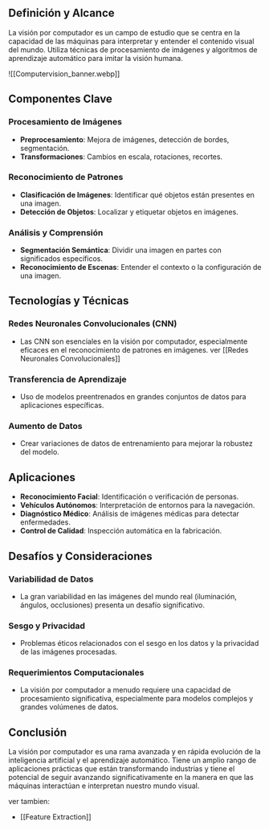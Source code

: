 ## Definición y Alcance

La visión por computador es un campo de estudio que se centra en la capacidad de las máquinas para interpretar y entender el contenido visual del mundo. Utiliza técnicas de procesamiento de imágenes y algoritmos de aprendizaje automático para imitar la visión humana.

![[Computervision_banner.webp]]
## Componentes Clave

### Procesamiento de Imágenes

- **Preprocesamiento**: Mejora de imágenes, detección de bordes, segmentación.
- **Transformaciones**: Cambios en escala, rotaciones, recortes.

### Reconocimiento de Patrones

- **Clasificación de Imágenes**: Identificar qué objetos están presentes en una imagen.
- **Detección de Objetos**: Localizar y etiquetar objetos en imágenes.

### Análisis y Comprensión

- **Segmentación Semántica**: Dividir una imagen en partes con significados específicos.
- **Reconocimiento de Escenas**: Entender el contexto o la configuración de una imagen.

## Tecnologías y Técnicas

### Redes Neuronales Convolucionales (CNN)

- Las CNN son esenciales en la visión por computador, especialmente eficaces en el reconocimiento de patrones en imágenes. ver [[Redes Neuronales Convolucionales]]

### Transferencia de Aprendizaje

- Uso de modelos preentrenados en grandes conjuntos de datos para aplicaciones específicas.

### Aumento de Datos

- Crear variaciones de datos de entrenamiento para mejorar la robustez del modelo.

## Aplicaciones

- **Reconocimiento Facial**: Identificación o verificación de personas.
- **Vehículos Autónomos**: Interpretación de entornos para la navegación.
- **Diagnóstico Médico**: Análisis de imágenes médicas para detectar enfermedades.
- **Control de Calidad**: Inspección automática en la fabricación.

## Desafíos y Consideraciones

### Variabilidad de Datos

- La gran variabilidad en las imágenes del mundo real (iluminación, ángulos, occlusiones) presenta un desafío significativo.

### Sesgo y Privacidad

- Problemas éticos relacionados con el sesgo en los datos y la privacidad de las imágenes procesadas.

### Requerimientos Computacionales

- La visión por computador a menudo requiere una capacidad de procesamiento significativa, especialmente para modelos complejos y grandes volúmenes de datos.

## Conclusión

La visión por computador es una rama avanzada y en rápida evolución de la inteligencia artificial y el aprendizaje automático. Tiene un amplio rango de aplicaciones prácticas que están transformando industrias y tiene el potencial de seguir avanzando significativamente en la manera en que las máquinas interactúan e interpretan nuestro mundo visual.


ver tambien:
- [[Feature Extraction]]